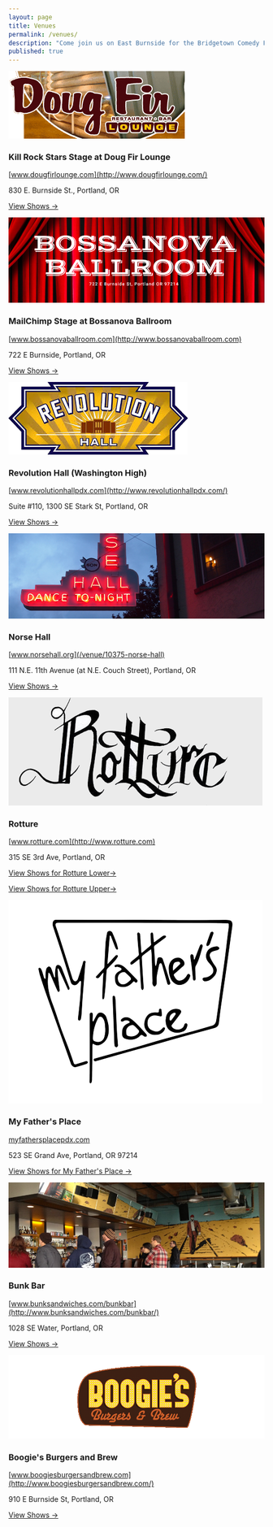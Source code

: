 ```yaml
---
layout: page
title: Venues
permalink: /venues/
description: "Come join us on East Burnside for the Bridgetown Comedy Festival in 2015!"
published: true
---
```


<a href="/venue/10373-kill-rock-stars-stage-at-doug-fir-lounge">
  <img src="/img/venue-images/venue-doug-fir.png" />
</a>

### Kill Rock Stars Stage at Doug Fir Lounge

  [www.dougfirlounge.com](http://www.dougfirlounge.com/)

830 E. Burnside St., Portland, OR

[View Shows →](/venue/10373-kill-rock-stars-stage-at-doug-fir-lounge)


<a href="/venue/10374-mailchimp-stage-at-bossanova-ballroom">
  <img src="/img/venue-images/venue-bossanova.png" />
</a>

### MailChimp Stage at Bossanova Ballroom

  [www.bossanovaballroom.com](http://www.bossanovaballroom.com)

722 E Burnside, Portland, OR

[View Shows →](/venue/10374-mailchimp-stage-at-bossanova-ballroom)



<a href="/venue/10384-revolution-hall">
  <img src="/img/venue-images/venue-revolution-hall.png" />
</a>

### Revolution Hall (Washington High)

  [www.revolutionhallpdx.com](http://www.revolutionhallpdx.com/)

Suite #110, 1300 SE Stark St, Portland, OR

[View Shows →](/venue/10384-revolution-hall)



<a href="/venue/10375-norse-hall">
  <img src="/img/venue-images/venue-norse.png" />
</a>

### Norse Hall

  [www.norsehall.org](/venue/10375-norse-hall)

111 N.E. 11th Avenue (at N.E. Couch Street), Portland, OR

[View Shows →](/venue/10375-norse-hall)



<a href="/venue/10377-rotture-lower">
  <img src="/img/venue-images/venue-rotture.png" />
</a>

### Rotture

  [www.rotture.com](http://www.rotture.com)

315 SE 3rd Ave, Portland, OR

[View Shows for Rotture Lower→](/venue/10377-rotture-lower)

[View Shows for Rotture Upper→](/venue/10376-rotture-upper)



<a href="/venue/10379-my-fathers-place">
  <img src="/img/venue-images/venue-my-fathers-place.png" />
</a>

### My Father's Place

[myfathersplacepdx.com](http://myfathersplacepdx.com/)

523 SE Grand Ave, Portland, OR 97214
	
[View Shows for My Father's Place →](/venue/10379-my-fathers-place)



<a href="/venue/10378-bunk">
  <img src="/img/venue-images/venue-bunk-bar.png" />
</a>

### Bunk Bar

  [www.bunksandwiches.com/bunkbar](http://www.bunksandwiches.com/bunkbar/)

1028 SE Water, Portland, OR

[View Shows →](/venue/10378-bunk)



<a href="/venue/10380-boogies-burgers">
  <img src="/img/venue-images/venue-boogie-burgers.png" />
</a>

### Boogie's Burgers and Brew

  [www.boogiesburgersandbrew.com](http://www.boogiesburgersandbrew.com/)

910 E Burnside St, Portland, OR

[View Shows →](/venue/10380-boogies-burgers)
